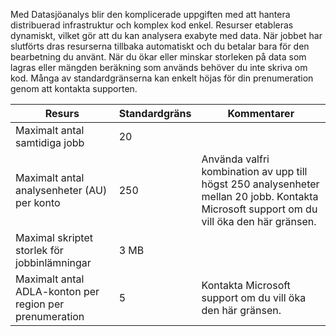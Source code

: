 Med Datasjöanalys blir den komplicerade uppgiften med att hantera distribuerad infrastruktur och komplex kod enkel. Resurser etableras dynamiskt, vilket gör att du kan analysera exabyte med data. När jobbet har slutförts dras resurserna tillbaka automatiskt och du betalar bara för den bearbetning du använt. När du ökar eller minskar storleken på data som lagras eller mängden beräkning som används behöver du inte skriva om kod. Många av standardgränserna kan enkelt höjas för din prenumeration genom att kontakta supporten. 

| **Resurs** | **Standardgräns** | **Kommentarer** |
| --- | --- | --- |
| Maximalt antal samtidiga jobb |20 | |
| Maximalt antal analysenheter (AU) per konto |250 | Använda valfri kombination av upp till högst 250 analysenheter mellan 20 jobb.  Kontakta Microsoft support om du vill öka den här gränsen. |
| Maximal skriptet storlek för jobbinlämningar | 3 MB | |
| Maximalt antal ADLA-konton per region per prenumeration | 5 | Kontakta Microsoft support om du vill öka den här gränsen. |
